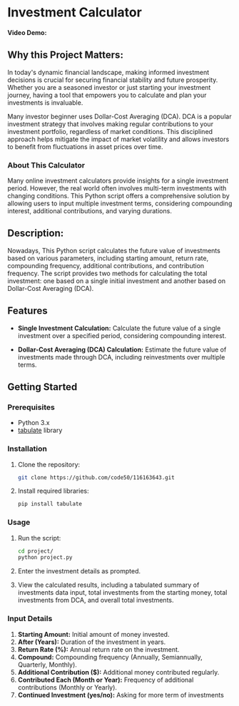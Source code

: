 # Investment Calculator

#### Video Demo:  <URL HERE>
## Why this Project Matters:
In today's dynamic financial landscape, making informed investment decisions is crucial for securing financial stability and future prosperity. Whether you are a seasoned investor or just starting your investment journey, having a tool that empowers you to calculate and plan your investments is invaluable.

Many investor beginner uses Dollar-Cost Averaging (DCA). DCA is a popular investment strategy that involves making regular contributions to your investment portfolio, regardless of market conditions. This disciplined approach helps mitigate the impact of market volatility and allows investors to benefit from fluctuations in asset prices over time.

### About This Calculator

Many online investment calculators provide insights for a single investment period. However, the real world often involves multi-term investments with changing conditions. This Python script offers a comprehensive solution by allowing users to input multiple investment terms, considering compounding interest, additional contributions, and varying durations.

## Description:
Nowadays,
This Python script calculates the future value of investments based on various parameters, including starting amount, return rate, compounding frequency, additional contributions, and contribution frequency. The script provides two methods for calculating the total investment: one based on a single initial investment and another based on Dollar-Cost Averaging (DCA).

## Features

- **Single Investment Calculation:** Calculate the future value of a single investment over a specified period, considering compounding interest.

- **Dollar-Cost Averaging (DCA) Calculation:** Estimate the future value of investments made through DCA, including reinvestments over multiple terms.


## Getting Started

### Prerequisites

- Python 3.x
- [tabulate](https://pypi.org/project/tabulate/) library

### Installation

1. Clone the repository:

    ```bash
   git clone https://github.com/code50/116163643.git
2. Install required libraries:
    ```bash
    pip install tabulate
### Usage
1. Run the script:
    ```bash
    cd project/
    python project.py
2. Enter the investment details as prompted.

3. View the calculated results, including a tabulated summary of investments data input, total investments from the starting money, total investments from DCA, and overall total investments.

### Input Details
1. **Starting Amount:** Initial amount of money invested.
1. **After (Years):** Duration of the investment in years.
3. **Return Rate (%):** Annual return rate on the investment.
4. **Compound:** Compounding frequency (Annually, Semiannually, Quarterly, Monthly).
5. **Additional Contribution ($):** Additional money contributed regularly.
6. **Contributed Each (Month or Year):** Frequency of additional contributions (Monthly or Yearly).
7. **Continued Investment (yes/no):** Asking for more term of investments
